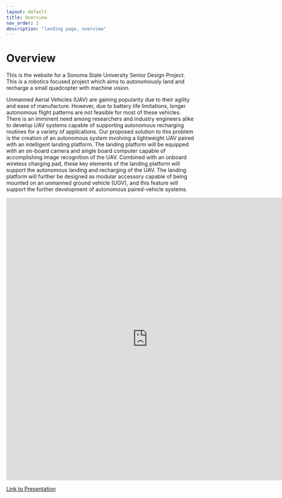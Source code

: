 ```yaml
---
layout: default
title: Overview
nav_order: 2
description: "landing page, overview"
---
```


# Overview

This is the website for a Sonoma State University Senior Design Project. This is a robotics focused project which aims to autonomously land and recharge a small quadcopter with machine vision.
<p>
Unmanned Aerial Vehicles (UAV) are gaining popularity due to their agility and ease of manufacture. However, due to battery life limitations, longer autonomous flight patterns are not feasible for most of these vehicles. There is an imminent need among researchers and industry engineers alike to develop UAV systems capable of supporting autonomous recharging routines for a variety of applications. Our proposed solution to this problem is the creation of an autonomous system involving a lightweight UAV paired with an intelligent landing platform. The landing platform will be equipped with an on-board camera and single board computer capable of accomplishing image recognition of the UAV. Combined with an onboard wireless charging pad, these key elements of the landing platform will support the autonomous landing and recharging of the UAV. The landing platform will further be designed as modular accessory capable of being mounted on an unmanned ground vehicle (UGV), and this feature will support the further development of autonomous paired-vehicle systems. 
</p>
<iframe src="https://docs.google.com/presentation/d/e/2PACX-1vSUwtzDSgj_DXyRLnmRxa2VqG2bWCDkX426G01hZUiL3UihYkJ6eBEDLNAPk2VzeZYWilsVcc09DNpD/embed?start=false&loop=false&delayms=3000" frameborder="0" width="750" height="750" allowfullscreen="true" mozallowfullscreen="true" webkitallowfullscreen="true"></iframe>

[Link to Presentation](https://docs.google.com/presentation/d/e/2PACX-1vSUwtzDSgj_DXyRLnmRxa2VqG2bWCDkX426G01hZUiL3UihYkJ6eBEDLNAPk2VzeZYWilsVcc09DNpD/pub?start=false&loop=false&delayms=3000)
